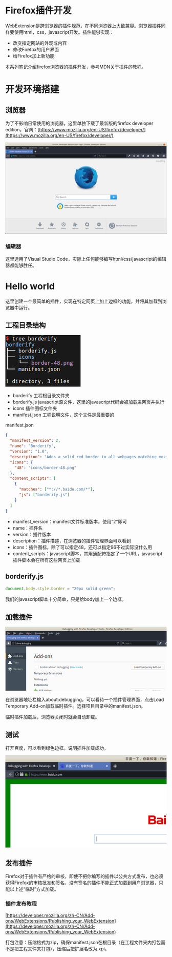 # Firefox插件开发

WebExtension是跨浏览器的插件规范，在不同浏览器上大致兼容。浏览器插件同样要使用html，css，javascript开发。插件能够实现：

* 改变指定网站的外观或内容
* 修改Firefox的用户界面
* 给Firefox加上新功能

本系列笔记介绍firefox浏览器的插件开发，参考MDN关于插件的教程。

# 开发环境搭建

## 浏览器

为了不影响日常使用的浏览器，这里单独下载了最新版的firefox developer edition，官网：[https://www.mozilla.org/en-US/firefox/developer/](https://www.mozilla.org/en-US/firefox/developer/)

![](res/1.png)

### 编辑器

这里选用了Visual Studio Code，实际上任何能够编写html/css/javascript的编辑器都能够胜任。

# Hello world

这里创建一个最简单的插件，实现在特定网页上加上边框的功能，并将其加载到浏览器中运行。

## 工程目录结构

![](res/2.png)

* borderify 工程根目录文件夹
* borderify.js javascript源文件，这里的javascript代码会被加载进网页并执行
* icons 插件图标文件夹
* manifest.json 工程说明文件，这个文件是最重要的

manifest.json
```json
{
  "manifest_version": 2,
  "name": "Borderify",
  "version": "1.0",
  "description": "Adds a solid red border to all webpages matching mozilla.org.",
  "icons": {
    "48": "icons/border-48.png"
  },
  "content_scripts": [
    {
      "matches": ["*://*.baidu.com/*"],
      "js": ["borderify.js"]
    }
  ]
}
```

* manifest_version：manifest文件标准版本，使用“2”即可
* name：插件名
* version：插件版本
* description：插件描述，在浏览器的插件管理界面可以看到
* icons：插件图标，除了可以指定48，还可以指定96不过实际没什么用
* content_scripts：javascript脚本，其用通配符指定了一个URL，javascript插件脚本会在所有这些网页上加载

## borderify.js

```javascript
document.body.style.border = "20px solid green";
```

我们的javascript脚本十分简单，只是给body加上一个边框。

## 加载插件

![](res/3.png)

在浏览器地址栏输入about:debugging，可以看待一个插件管理界面，点击Load Temporary Add-on加载临时插件。选择项目目录中的manifest.json。

临时插件加载后，浏览器关闭时就会自动卸载。

## 测试

打开百度，可以看到绿色边框。说明插件加载成功。

![](res/4.png)

## 发布插件

Firefox对于插件有严格的审核，即使不把你编写的插件以公共方式发布，也必须获得Firefox的审核批准和签名，没有签名的插件不能正式加载到用户浏览器，只能以上述“临时”方式加载。

### 插件发布教程

[https://developer.mozilla.org/zh-CN/Add-ons/WebExtensions/Publishing_your_WebExtension](https://developer.mozilla.org/zh-CN/Add-ons/WebExtensions/Publishing_your_WebExtension)

打包注意：压缩格式为zip，确保manifest.json在根目录（在工程文件夹内打包而不是把工程文件夹打包），压缩后把扩展名改为.xpi。
